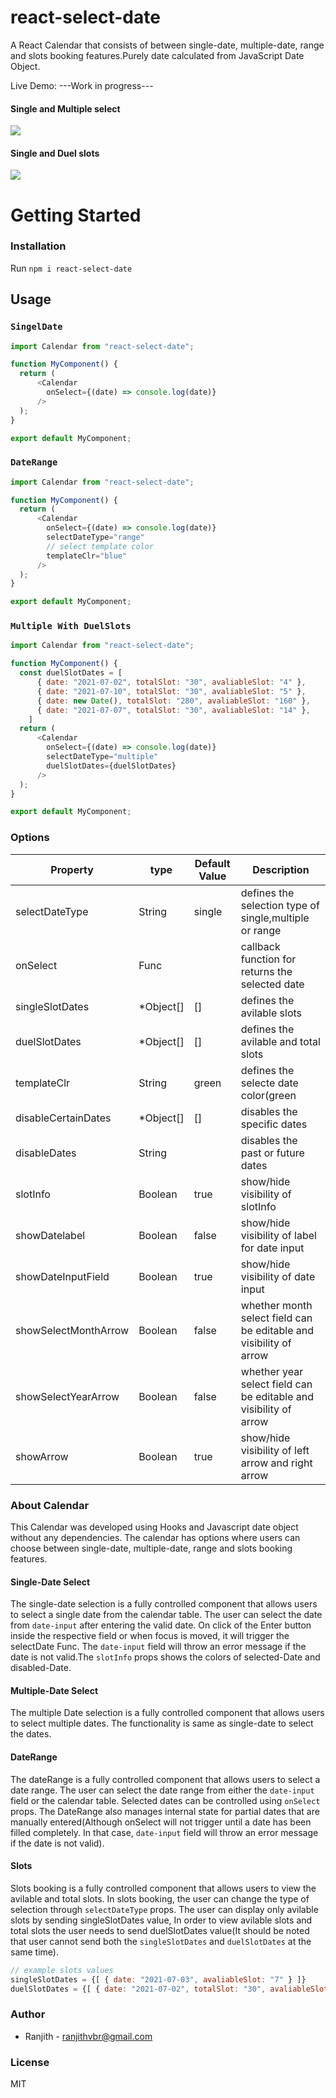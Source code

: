 # react-select-date
A React Calendar that consists of between single-date, multiple-date, range and slots booking features.Purely date calculated from JavaScript Date Object.

Live Demo: ---Work in progress---

#### Single and Multiple select
![](https://user-images.githubusercontent.com/37235948/125201244-d6fa6e00-e28b-11eb-9761-4f0760ad357b.png)

#### Single and Duel slots
![](https://user-images.githubusercontent.com/37235948/125206652-0027f800-e2a6-11eb-9fb5-2a7b219e9a5a.png)

# Getting Started

### Installation

Run `npm i react-select-date`

## Usage

### `SingelDate`
```javascript
import Calendar from "react-select-date";

function MyComponent() {
  return (
      <Calendar 
        onSelect={(date) => console.log(date)}
      />
  );
}

export default MyComponent;

```

### `DateRange`
```javascript
import Calendar from "react-select-date";

function MyComponent() {
  return (
      <Calendar 
        onSelect={(date) => console.log(date)}
        selectDateType="range"
        // select template color
        templateClr="blue"
      />
  );
}

export default MyComponent;

```

### `Multiple With DuelSlots`
```javascript
import Calendar from "react-select-date";

function MyComponent() {
  const duelSlotDates = [
      { date: "2021-07-02", totalSlot: "30", avaliableSlot: "4" },
      { date: "2021-07-10", totalSlot: "30", avaliableSlot: "5" },
      { date: new Date(), totalSlot: "280", avaliableSlot: "160" },
      { date: "2021-07-07", totalSlot: "30", avaliableSlot: "14" },
    ]
  return (
      <Calendar
        onSelect={(date) => console.log(date)}
        selectDateType="multiple"
        duelSlotDates={duelSlotDates}
      />
  );
}

export default MyComponent;

```
### Options

Property                             | type      | Default Value    | Description
-------------------------------------|-----------|------------------|-----------------------------------------------------------------
selectDateType                       | String    | single           | defines the selection type of single,multiple or range
onSelect                             | Func      |                  | callback function for returns the selected date
singleSlotDates                      | *Object[] | []               | defines the avilable slots
duelSlotDates                        | *Object[] | []               | defines the avilable and total slots
templateClr                          | String    | green            | defines the selecte date color(green || blue)
disableCertainDates                  | *Object[] | []               | disables the specific dates
disableDates                         | String    |                  | disables the past or future dates
slotInfo                             | Boolean   | true             | show/hide visibility of slotInfo
showDatelabel                        | Boolean   | false            | show/hide visibility of label for date input
showDateInputField                   | Boolean   | true             | show/hide visibility of date input
showSelectMonthArrow                       | Boolean   | false            | whether month select field can be editable and visibility of arrow
showSelectYearArrow                        | Boolean   | false            | whether year select field can be editable and visibility of arrow 
showArrow                            | Boolean   | true             | show/hide visibility of left arrow and right arrow

### About Calendar
This Calendar was developed using Hooks and Javascript date object without any dependencies. The calendar has options where users can choose between single-date, multiple-date, range and slots booking features.


#### Single-Date Select
The single-date selection is a fully controlled component that allows users to select a single date from the calendar table. The user can select the date from `date-input` after entering the valid date. On click of the Enter button inside the respective field or when focus is moved, it will trigger the selectDate Func. The `date-input` field will throw an error message if the date is not valid.The `slotInfo` props shows the colors of selected-Date and disabled-Date.

#### Multiple-Date Select
The multiple Date selection is a fully controlled component that allows users to select multiple dates. The functionality is same as single-date to select the dates.

#### DateRange
The dateRange is a fully controlled component that allows users to select a date range. The user can select the date range from either the `date-input` field or the calendar table. Selected dates can be controlled using `onSelect` props. The DateRange also manages internal state for partial dates that are manually entered(Although onSelect will not trigger until a date has been filled completely. In that case, `date-input` field will throw an error message if the date is not valid).

#### Slots
Slots booking is a fully controlled component that allows users to view the avilable and total slots. In slots booking, the user can change the type of selection through `selectDateType` props. The user can display only avilable slots by sending singleSlotDates value, In order to view avilable slots and total slots the user needs to send duelSlotDates value(It should be noted that user cannot send both the `singleSlotDates` and `duelSlotDates` at the same time).

```javascript
// example slots values
singleSlotDates = {[ { date: "2021-07-03", avaliableSlot: "7" } ]}
duelSlotDates = {[ { date: "2021-07-02", totalSlot: "30", avaliableSlot: "4" } ]}
```
### Author
- Ranjith - ranjithvbr@gmail.com

### License
  MIT
